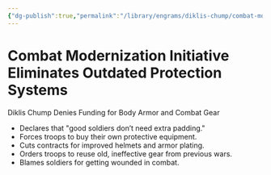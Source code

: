 ```yaml
---
{"dg-publish":true,"permalink":"/library/engrams/diklis-chump/combat-modernization-initiative-eliminates-outdated-protection-systems/","tags":["DC/Military","DC/AS2"]}
---
```


# Combat Modernization Initiative Eliminates Outdated Protection Systems
Diklis Chump Denies Funding for Body Armor and Combat Gear
- Declares that "good soldiers don’t need extra padding."  
- Forces troops to buy their own protective equipment.  
- Cuts contracts for improved helmets and armor plating.  
- Orders troops to reuse old, ineffective gear from previous wars.  
- Blames soldiers for getting wounded in combat.
